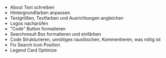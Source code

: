 * About Text schreiben
* Hintergrundfarben anpassen
* Textgrößen, Textfarben und Ausrichtungen angleichen
* Logos nachprüfen
* "Code" Button formatieren
* Searchresult Box formatieren und einfärben
* Code Strukturieren, unnötiges rauslöschen, Kommentieren, was nötig ist
* Fix Search Icon Position
* Legend Card Optimize